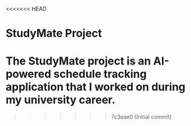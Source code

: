 <<<<<<< HEAD
# StudyMate Project
The StudyMate project is an AI-powered schedule tracking application that I worked on during my university career.
=======
>>>>>>> 7c3eae0 (Initial commit)
